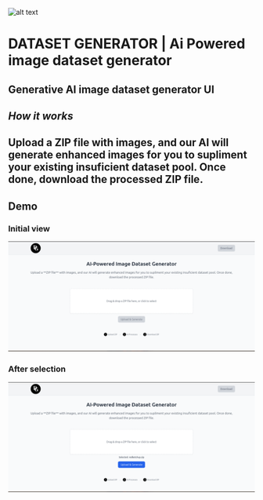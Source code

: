 ![alt text](public/favicons/favicon.ico)

# DATASET GENERATOR | Ai Powered image dataset generator

## Generative AI image dataset generator UI

## _*How it works*_

## Upload a **ZIP file** with images, and our AI will generate enhanced images for you to supliment your existing insuficient dataset pool. Once done, download the processed ZIP file.

## Demo
### Initial view
![alt text](image.png)

### After selection
![alt text](image-1.png)
